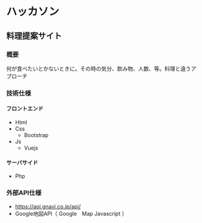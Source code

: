 # ハッカソン
## 料理提案サイト

### 概要

何が食べたいとかないときに。その時の気分、飲み物、人数、等。料理と違うアプローチ

### 技術仕様

#### フロントエンド

* Html
* Css
  - Bootstrap
* Js
  - Vuejs
  
#### サーバサイド

* Php


### 外部API仕様

* https://api.gnavi.co.jp/api/
* Google地図API（ Google　Map Javascript ）

